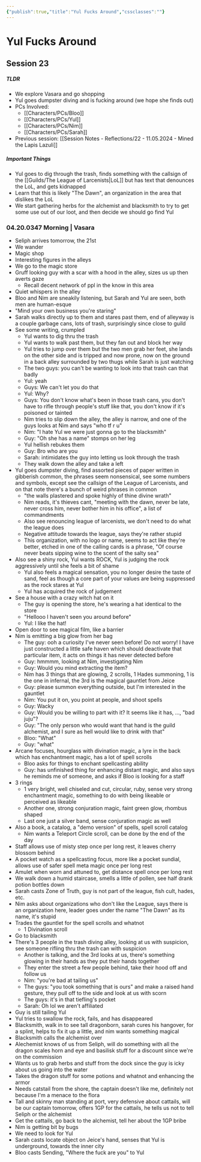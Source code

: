 ```yaml
---
{"publish":true,"title":"Yul Fucks Around","cssclasses":""}
---
```




# Yul Fucks Around

## Session 23

##### TLDR

- We explore Vasara and go shopping
- Yul goes dumpster diving and is fucking around (we hope she finds out)
- PCs Involved:
  - [[Characters/PCs/Bloo]]
  - [[Characters/PCs/Yul]]
  - [[Characters/PCs/Nim]]
  - [[Characters/PCs/Sarah]]
- Previous session: [[Session Notes - Reflections/22 - 11.05.2024 - Mined the Lapis Lazuli]]

##### Important Things

- Yul goes to dig through the trash, finds something with the callsign of the [[Guilds/The League of Larcenists\|LoL]] but has text that denounces the LoL, and gets kidnapped
- Learn that this is likely "The Dawn", an organization in the area that dislikes the LoL
- We start gathering herbs for the alchemist and blacksmith to try to get some use out of our loot, and then decide we should go find Yul

### 04.20.0347 Morning | Vasara

- Seliph arrives tomorrow, the 21st
- We wander
- Magic shop
- Interesting figures in the alleys
- We go to the magic store
- Gruff looking guy with a scar with a hood in the alley, sizes us up then averts gaze
  - Recall decent network of ppl in the know in this area
- Quiet whispers in the alley
- Bloo and Nim are sneakily listening, but Sarah and Yul are seen, both men are human-esque
- "Mind your own business you're staring"
- Sarah walks directly up to them and stares past them, end of alleyway is a couple garbage cans, lots of trash, surprisingly since close to guild
- See some writing, crumpled
  - Yul wants to dig thru the trash
  - Yul wants to walk past them, but they fan out and block her way
  - Yul tries to jump over them but the two men grab her feet, she lands on the other side and is tripped and now prone, now on the ground in a back alley surrounded by two thugs while Sarah is just watching
  - The two guys: you can't be wanting to look into that trash can that badly
  - Yul: yeah
  - Guys: We can't let you do that
  - Yul: Why?
  - Guys: You don't know what's been in those trash cans, you don't have to rifle through people's stuff like that, you don't know if it's poisoned or tainted
  - Nim tries to slip down the alley, the alley is narrow, and one of the guys looks at Nim and says "who tf r u"
  - Nim: "I hate Yul we were just gonna go to the blacksmith"
  - Guy: "Oh she has a name" stomps on her leg
  - Yul hellish rebukes them
  - Guy: Bro who are you
  - Sarah: intimidates the guy into letting us look through the trash
  - They walk down the alley and take a left
- Yul goes dumpster diving, find assorted pieces of paper written in gibberish common, the phrases seem nonsensical, see some numbers and symbols, except see the callsign of the League of Larcenists, and on that note there's a bunch of weird phrases in common
  - "the walls plastered and spoke highly of thine divine wrath"
  - Nim reads, it's thieves cant, "meeting with the dawn, never be late, never cross him, never bother him in his office", a list of commandments
  - Also see renouncing league of larcenists, we don't need to do what the league does
  - Negative attitude towards the league, says they're rather stupid
  - This organization, with no logo or name, seems to act like they're better, etched in one of the calling cards is a phrase, "Of course never beats sipping wine to the scent of the salty sea"
- Also see a shiny rock, Yul wants ROCK, Yul is judging the rock aggressively until she feels a bit of shame
  - Yul also feels a magical sensation, you no longer desire the taste of sand, feel as though a core part of your values are being suppressed as the rock stares at Yul
  - Yul has acquired the rock of judgement
- See a house with a crazy witch hat on it
  - The guy is opening the store, he's wearing a hat identical to the store
  - "Hellooo I haven't seen you around before"
  - Yul: I like the hat!
- Open door to see magical film, like a barrier
- Nim is emitting a big glow from her bag
  - The guy: ooh a curiosity I've never seen before! Do not worry! I have just constructed a little safe haven which should deactivate that particular item, it acts on things it has never detected before
  - Guy: hmmmm, looking at Nim, investigating Nim
  - Guy: Would you mind extracting the item?
  - Nim has 3 things that are glowing, 2 scrolls, 1 Hades summoning, 1 is the one in infernal, the 3rd is the magical gauntlet from Jeice
  - Guy: please summon everything outside, but I'm interested in the gauntlet
  - Nim: You put it on, you point at people, and shoot spells
  - Guy: Wacky
  - Guy: Would you be willing to part with it? It seems like it has, …, "bad juju"?
  - Guy: "The only person who would want that hand is the guild alchemist, and I sure as hell would like to drink with that"
  - Bloo: "What"
  - Guy: "what"
- Arcane focuses, hourglass with divination magic, a lyre in the back which has enchantment magic, has a lot of spell scrolls
  - Bloo asks for things to enchant spellcasting ability
  - Guy: has unfinished thing for enhancing distant magic, and also says he reminds me of someone, and asks if Bloo is looking for a staff
- 3 rings
  - 1 very bright, well chiseled and cut, circular, ruby, sense very strong enchantment magic, something to do with being likeable or perceived as likeable
  - Another one, strong conjuration magic, faint green glow, rhombus shaped
  - Last one just a silver band, sense conjuration magic as well
- Also a book, a catalog, a "demo version" of spells, spell scroll catalog
  - Nim wants a Teleport Circle scroll, can be done by the end of the day
- Staff allows use of misty step once per long rest, it leaves cherry blossom behind
- A pocket watch as a spellcasting focus, more like a pocket sundial, allows use of safer spell meta magic once per long rest
- Amulet when worn and attuned to, get distance spell once per long rest
- We walk down a humid staircase, smells a little of pollen, see half drank potion bottles down
- Sarah casts Zone of Truth, guy is not part of the league, fish cult, hades, etc.
- Nim asks about organizations who don't like the League, says there is an organization here, leader goes under the name "The Dawn" as its name, it's stupid
- Trades the gauntlet for the spell scrolls and whatnot
  - 1 Divination scroll
- Go to blacksmith
- There's 3 people in the trash diving alley, looking at us with suspicion, see someone rifling thru the trash can with suspicion
  - Another is talking, and the 3rd looks at us, there's something glowing in their hands as they put their hands together
  - They enter the street a few people behind, take their hood off and follow us
  - Nim: "you're bad at tailing us"
  - The guys: "you took something that is ours" and make a raised hand gesture, they pull off to the side and look at us with scorn
  - The guys: it's in that tiefling's pocket
  - Sarah: Oh lol we aren't affiliated
- Guy is still tailing Yul
- Yul tries to swallow the rock, fails, and has disappeared
- Blacksmith, walk in to see tall dragonborn, sarah cures his hangover, for a splint, helps to fix it up a little, and nim wants something magical
- Blacksmith calls the alchemist over
- Alechemist knows of us from Seliph, will do something with all the dragon scales horn and eye and basilisk stuff for a discount since we're on the commission
- Wants us to grab herbs and stuff from the dock since the guy is icky about us going into the water
- Takes the dragon stuff for some potions and whatnot and enhancing the armor
- Needs catstail from the shore, the captain doesn't like me, definitely not because I'm a menace to the flora
- Tall and skinny man standing at port, very defensive about cattails, will be our captain tomorrow, offers 1GP for the cattails, he tells us not to tell Seliph or the alchemist
- Get the cattails, go back to the alchemist, tell her about the 1GP bribe
- Nim is getting bit by bugs
- We need to look for Yul
- Sarah casts locate object on Jeice's hand, senses that Yul is underground, towards the inner city
- Bloo casts Sending, "Where the fuck are you" to Yul
